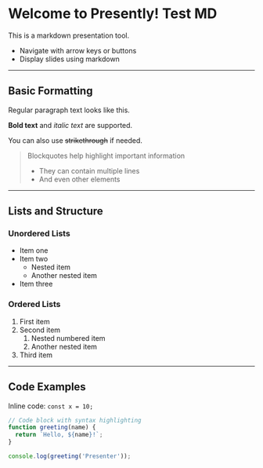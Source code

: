 # Welcome to Presently! Test MD

This is a markdown presentation tool.

* Navigate with arrow keys or buttons
* Display slides using markdown

---

## Basic Formatting

Regular paragraph text looks like this.

**Bold text** and *italic text* are supported.

You can also use ~~strikethrough~~ if needed.

> Blockquotes help highlight important information
> - They can contain multiple lines
> - And even other elements

---

## Lists and Structure

### Unordered Lists

* Item one
* Item two
  * Nested item
  * Another nested item
* Item three

### Ordered Lists

1. First item
2. Second item
   1. Nested numbered item
   2. Another nested item
3. Third item

---

## Code Examples

Inline code: `const x = 10;`

```javascript
// Code block with syntax highlighting
function greeting(name) {
  return `Hello, ${name}!`;
}

console.log(greeting('Presenter'));
```